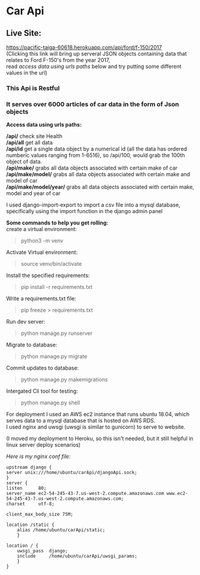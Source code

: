 # Car Api  
## Live Site:  
https://pacific-taiga-60618.herokuapp.com/api/ford/f-150/2017  
(Clicking this link will bring up serveral JSON objects containing data that relates to Ford F-150's from the year 2017,   
read *access data using urls paths* below and try putting some different values in the url)

### This Api is Restful

### It serves over 6000 articles of car data in the form of Json objects

**Access data using urls paths:** 

**/api/** check site Health  
**/api/all** get all data  
**/api/id** get a single data object by a numerical id (all the data has ordered numberic values ranging from 1-6516), so /api/100, would grab the 100th object of data.  
**/api/make/** grabs all data objects associated with certain make of car  
**/api/make/model/** grabs all data objects associated with certain make and model of car  
**/api/make/model/year/** grabs all data objects associated with certain make, model and year of car
  
I used django-import-export to import a csv file into a mysql database, specifically using the import function in the django admin panel 

**Some commands to help you get rolling:**   
create a virtual environment:   
> python3 -m venv  

Activate Virtual environment:  
>source venv/bin/activate 

Install the specified requirements:
>pip install -r requirements.txt

Write a requirements.txt file:
>pip freeze > requirements.txt  

Run dev server:
>python manage.py runserver

Migrate to database:
>python manage.py migrate

Commit updates to database:
>python manage.py makemigrations

Intergated Cli tool for testing:
>python manage.py shell

For deployment I used an AWS ec2 instance that runs ubuntu 18.04, which serves data to a mysql database that is hosted on AWS RDS.  
I used nginx and uwsgi (uwsgi is similar to gunicorn) to serve to website. 

(I moved my deployment to Heroku, so this isn't needed, but it still helpful in linux server deploy scenarios) 

**Here is my nginx conf file*:*  

    upstream django {  
    server unix:///home/ubuntu/carApi/djangoApi.sock;  
    }  
    server {  
    listen      80;  
    server_name ec2-54-245-43-7.us-west-2.compute.amazonaws.com www.ec2-54-245-43-7.us-west-2.compute.amazonaws.com;  
    charset     utf-8;  
     
    client_max_body_size 75M;  
    
    location /static {  
        alias /home/ubuntu/carApi/static;  
        }  
     
    location / {  
        uwsgi_pass  django;  
        include     /home/ubuntu/carApi/uwsgi_params;  
        }  
    }  
